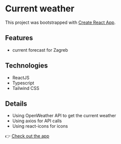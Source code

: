 # Current weather
This project was bootstrapped with [Create React App](https://github.com/facebook/create-react-app).

## Features
- current forecast for Zagreb

## Technologies
- ReactJS
- Typescript
- Tailwind CSS

## Details
- Using OpenWeather API to get the current weather
- Using axios for API calls
- Using react-icons for icons

:point_right:  [Check out the app](https://marko-krznar.github.io/React-Typescript-Weather-App/)
